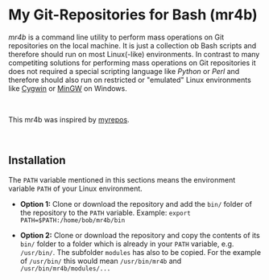 # My Git-Repositories for Bash (mr4b) ##

*mr4b* is a command line utility to perform mass operations on Git repositories on the local machine. 
It is just a collection ob Bash scripts and therefore should run on most Linux(-like) environments. 
In contrast to many competiting solutions for performing mass operations on Git repositories it does
not required a special scripting language like *Python* or *Perl* and therefore should also run on
restricted or "emulated" Linux environments like [Cygwin](https://www.cygwin.com/) or [MinGW](http://www.mingw.org/) 
on Windows.

<br>

This mr4b was inspired by [myrepos](https://myrepos.branchable.com/).

<br>

## Installation ##

The `PATH` variable mentioned in this sections means the environment variable `PATH`
of your Linux environment.

* **Option 1:**
  Clone or download the repository and add the `bin/` folder of the repository to the `PATH` variable. Example: `export PATH=$PATH:/home/bob/mr4b/bin`    

* **Option 2:**
  Clone or download the repository and copy the contents of its `bin/` folder
  to a folder which is already in your `PATH` variable, e.g. `/usr/bin/`. 
  The subfolder `modules` has also to be copied.
  For the example of `/usr/bin/` this would mean `/usr/bin/mr4b` and
   `/usr/bin/mr4b/modules/...`
